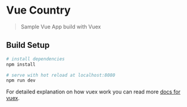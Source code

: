 # Vue Country

> Sample Vue App build with Vuex

## Build Setup

``` bash
# install dependencies
npm install

# serve with hot reload at localhost:8080
npm run dev
```

For detailed explanation on how vuex work you can read more [docs for vuex](vuex.vuejs.org/en/intro.html).
